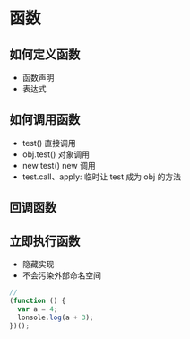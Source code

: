 # 函数

## 如何定义函数

- 函数声明
- 表达式

## 如何调用函数

- test() 直接调用
- obj.test() 对象调用
- new test() new 调用
- test.call、apply: 临时让 test 成为 obj 的方法

## 回调函数

## 立即执行函数

- 隐藏实现
- 不会污染外部命名空间

```jsx
//
(function () {
  var a = 4;
  lonsole.log(a + 3);
})();
```
